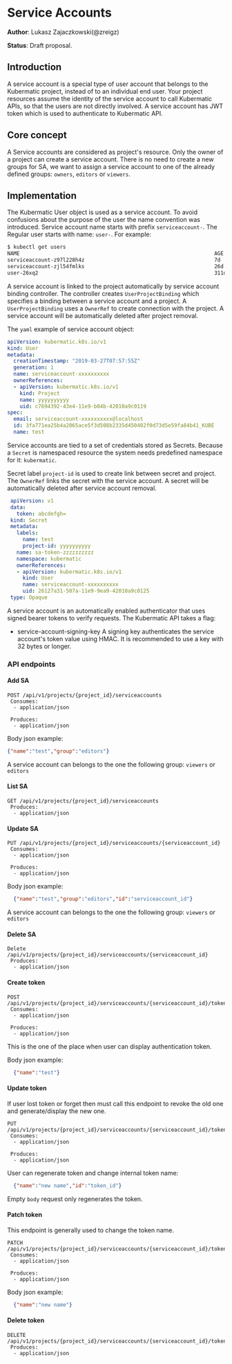 # Service Accounts
**Author**: Lukasz Zajaczkowski(@zreigz)

**Status**: Draft proposal.

## Introduction
A service account is a special type of user account that belongs to the Kubermatic project, instead of to an individual
end user. Your project resources assume the identity of the service account to call Kubermatic APIs, so that the users
are not directly involved. A service account has JWT token which is used to authenticate to Kubermatic API.

## Core concept
A Service accounts are considered as project's resource. Only the owner of a project  can create a service account.
There is no need to create a new groups for SA, we want to assign a service account to one of the already defined groups:
`owners`, `editors` or `viewers`.

## Implementation

The Kubermatic User object is used as a service account. To avoid confusions about the purpose of the user the name convention
was introduced. Service account name starts with prefix `serviceaccount-`. The Regular user starts with name: `user-`.
For example:

```bash
$ kubectl get users
NAME                                                               AGE
serviceaccount-z97l228h4z                                          7d
serviceaccount-zjl54fmlks                                          26d
user-26xq2                                                         311d
```

A service account is linked to the project automatically by service account binding controller. The controller creates
`UserProjectBinding` which specifies a binding between a service account and a project. A `UserProjectBinding` uses a
`OwnerRef` to create connection with the project. A service account will be automatically deleted after project removal.

The `yaml` example of service account object:

```yaml
apiVersion: kubermatic.k8s.io/v1
kind: User
metadata:
  creationTimestamp: "2019-03-27T07:57:55Z"
  generation: 1
  name: serviceaccount-xxxxxxxxxx
  ownerReferences:
  - apiVersion: kubermatic.k8s.io/v1
    kind: Project
    name: yyyyyyyyyy
    uid: c7694392-43e4-11e9-b04b-42010a9c0119
spec:
  email: serviceaccount-xxxxxxxxxx@localhost
  id: 3fa771ea25b4a2065ace5f3d508b2335d450402f0d73d5e59fa84b41_KUBE
  name: test
```

Service accounts are tied to a set of credentials stored as Secrets. Because a `Secret` is namespaced resource the
system needs predefined namespace for it: `kubermatic`.

Secret label `project-id` is used to create link between secret and project. The `OwnerRef` links the secret with the
service account. A secret will be automatically deleted after service account removal.

```yaml
 apiVersion: v1
 data:
   token: abcdefgh=
 kind: Secret
 metadata:
   labels:
     name: test
     project-id: yyyyyyyyyy
   name: sa-token-zzzzzzzzzz
   namespace: kubermatic
   ownerReferences:
   - apiVersion: kubermatic.k8s.io/v1
     kind: User
     name: serviceaccount-xxxxxxxxxx
     uid: 26127a31-507a-11e9-9ea9-42010a9c0125
 type: Opaque

```

A service account is an automatically enabled authenticator that uses signed bearer tokens to verify requests. The Kubermatic API takes a flag:

   - service-account-signing-key A signing key authenticates the service account's token value using HMAC. It is recommended to use a key with 32 bytes or longer.


 ### API endpoints
 #### Add SA
```
POST /api/v1/projects/{project_id}/serviceaccounts
 Consumes:
  - application/json

 Produces:
  - application/json
```

Body json example:
```json
{"name":"test","group":"editors"}
```
A service account can belongs to the one the following group: `viewers` or `editors`


#### List SA
```
GET /api/v1/projects/{project_id}/serviceaccounts
 Produces:
  - application/json

```

#### Update SA
```
PUT /api/v1/projects/{project_id}/serviceaccounts/{serviceaccount_id}
 Consumes:
  - application/json

 Produces:
  - application/json
```
Body json example:
```json
  {"name":"test","group":"editors","id":"serviceaccount_id"}
```
A service account can belongs to the one the following group: `viewers` or `editors`

#### Delete SA

```
Delete /api/v1/projects/{project_id}/serviceaccounts/{serviceaccount_id}
 Produces:
  - application/json
```

#### Create token

```
POST /api/v1/projects/{project_id}/serviceaccounts/{serviceaccount_id}/tokens
 Consumes:
  - application/json

 Produces:
  - application/json
```

This is the one of the place when user can display authentication token.

Body json example:
```json
  {"name":"test"}
```

#### Update token
If user lost token or forget then must call this endpoint to revoke the old one and generate/display the new one.
```
PUT /api/v1/projects/{project_id}/serviceaccounts/{serviceaccount_id}/tokens/{token_id}
 Consumes:
  - application/json

 Produces:
  - application/json
```

User can regenerate token and change internal token name:
```json
  {"name":"new name","id":"token_id"}
```

Empty `body` request only regenerates the token.

#### Patch token

This endpoint is generally used to change the token name.

```
PATCH /api/v1/projects/{project_id}/serviceaccounts/{serviceaccount_id}/tokens/{token_id}
 Consumes:
  - application/json

 Produces:
  - application/json
```

Body json example:

```json
  {"name":"new name"}
```

#### Delete token

```
DELETE /api/v1/projects/{project_id}/serviceaccounts/{serviceaccount_id}/tokens/{token_id}
 Produces:
  - application/json
```
